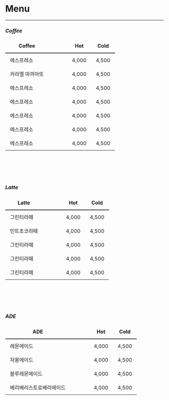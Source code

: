 <style>
  table {
      border-collapse: collapse;
      text-align: left;
      line-height: 1.5;
  }
  table, tr, td {
    border: none;
  }
  table thead th {
      text-align: center;
      padding: 10px;
      font-weight: bold;
      vertical-align: top;
      border: none;
      /*color: #1b3453;
      border-top: 2px solid #1b3453;*/
      border-bottom: 2px solid;
  }
  table tbody th {
      padding: 10px 15px;
      font-weight: bold;
      vertical-align: top;
      border: none;
      /*border-bottom: 1px solid #ccc;
      background: #f3f6f7;*/
  }
  table td {
      padding: 10px 15px;
      vertical-align: top;
      background-color: var(--c-bg);
      /*border-bottom: 1px solid #ccc;*/
  }
</style>

# Menu
---
### *Coffee*
|Coffee        |   |   |Hot      |Cold     |
|---           |---|---|---      |---      |
|에스프레소     |   |   |4,000    |4,500    |
|카라멜 마끼아또|   |   |4,000    |4,500    |
|에스프레소     |   |   |4,000    |4,500    |
|에스프레소     |   |   |4,000    |4,500    |
|에스프레소     |   |   |4,000    |4,500    |
|에스프레소     |   |   |4,000    |4,500    |
|에스프레소     |   |   |4,000    |4,500    |

<br/>
<br/>
<br/>
<br/>

### *Latte*
|Latte         |   |   |Hot      |Cold     |
|---           |---|---|---      |---      |
|그린티라떼     |   |   |4,000    |4,500    |
|민트초코라떼   |   |   |4,000    |4,500    |
|그린티라떼     |   |   |4,000    |4,500    |
|그린티라떼     |   |   |4,000    |4,500    |
|그린티라떼     |   |   |4,000    |4,500    |

<br/>
<br/>
<br/>
<br/>

### *ADE*
|ADE           |   |   |Hot      |Cold     |
|---           |---|---|---      |---      |
|레몬에이드     |   |   |4,000    |4,500    |
|자몽에이드     |   |   |4,000    |4,500    |
|블루레몬에이드 |   |   |4,000    |4,500    |
|베리베리스트로베리에이드|   |   |4,000    |4,500    |

